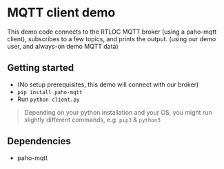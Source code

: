 # MQTT client demo

This demo code connects to the RTLOC MQTT broker (using a paho-mqtt client), subscribes to a few topics, and prints the output. (using our demo user, and always-on demo MQTT data)

## Getting started

* (No setup prerequisites, this demo will connect with our broker)
* `pip install paho-mqtt`
* Run `python client.py`

> Depending on your python installation and your OS, you might run slightly different commands, e.g. `pip3` & `python3`

## Dependencies

* paho-mqtt